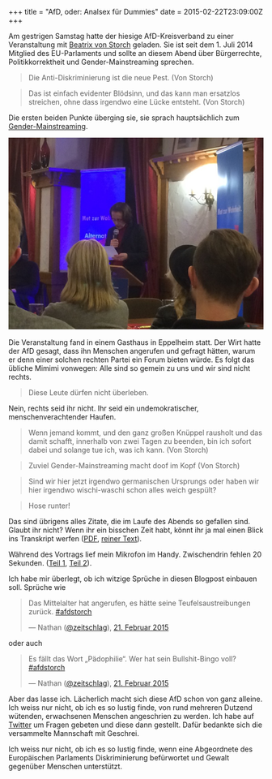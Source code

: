 +++
title = "AfD, oder: Analsex für Dummies"
date = 2015-02-22T23:09:00Z
+++


Am gestrigen Samstag hatte der hiesige AfD-Kreisverband zu einer Veranstaltung mit [Beatrix von Storch](http://de.wikipedia.org/wiki/Beatrix_von_Storch) geladen. Sie ist seit dem 1. Juli 2014 Mitglied des EU-Parlaments und sollte an diesem Abend über Bürgerrechte, Politikkorrektheit und Gender-Mainstreaming sprechen.

> Die Anti-Diskriminierung ist die neue Pest. (Von Storch)

> Das ist einfach evidenter Blödsinn, und das kann man ersatzlos streichen, ohne dass irgendwo eine Lücke entsteht. (Von Storch)

Die ersten beiden Punkte überging sie, sie sprach hauptsächlich zum [Gender-Mainstreaming](http://de.wikipedia.org/wiki/Gender-Mainstreaming).

![Von Storch liest nahezu ihren ganzen Vortrag ab](/img/IMG_12.jpg) 

Die Veranstaltung fand in einem Gasthaus in Eppelheim statt. Der Wirt hatte der AfD gesagt, dass ihn Menschen angerufen und gefragt hätten, warum er denn einer solchen rechten Partei ein Forum bieten würde. Es folgt das übliche Mimimi vonwegen: Alle sind so gemein zu uns und wir sind nicht rechts.

> Diese Leute dürfen nicht überleben.

Nein, rechts seid ihr nicht. Ihr seid ein undemokratischer, menschenverachtender Haufen. 

> Wenn jemand kommt, und den ganz großen Knüppel rausholt und das damit schafft, innerhalb von zwei Tagen zu beenden, bin ich sofort dabei und solange tue ich, was ich kann. (Von Storch)

> Zuviel Gender-Mainstreaming macht doof im Kopf (Von Storch)

> Sind wir hier jetzt irgendwo germanischen Ursprungs oder haben wir hier irgendwo wischi-waschi schon alles weich gespült?

> Hose runter!

Das sind übrigens alles Zitate, die im Laufe des Abends so gefallen sind. Glaubt ihr nicht? Wenn ihr ein bisschen Zeit habt, könnt ihr ja mal einen Blick ins Transkript werfen ([PDF](Storch.pdf), [reiner Text](Storch.txt)).

Während des Vortrags lief mein Mikrofon im Handy. Zwischendrin fehlen 20 Sekunden. ([Teil 1](Storch_1.m4a), [Teil 2](Storch_2.m4a)).

Ich habe mir überlegt, ob ich witzige Sprüche in diesen Blogpost einbauen soll. Sprüche wie

> Das Mittelalter hat angerufen, es hätte seine Teufelsaustreibungen zurück. [#afdstorch](https://twitter.com/hashtag/afdstorch?src=hash)
>
> — Nathan ([@zeitschlag](https://twitter.com/zeitschlag/)), [21. Februar 2015](https://twitter.com/zeitschlag/status/569221932496904192)

oder auch

> Es fällt das Wort „Pädophilie“. Wer hat sein Bullshit-Bingo voll? [#afdstorch](https://twitter.com/hashtag/afdstorch?src=hash)
>
> — Nathan ([@zeitschlag](https://twitter.com/zeitschlag/)), [21. Februar 2015](https://twitter.com/zeitschlag/status/569221367847100416)

Aber das lasse ich. Lächerlich macht sich diese AfD schon von ganz alleine. Ich weiss nur nicht, ob ich es so lustig finde, von rund mehreren Dutzend wütenden, erwachsenen Menschen angeschrien zu werden. Ich habe auf [Twitter](https://twitter.com/search?f=realtime&q=%23afdstorch&src=typd) um Fragen gebeten und diese dann gestellt. Dafür bedankte sich die versammelte Mannschaft mit Geschrei.

Ich weiss nur nicht, ob ich es so lustig finde, wenn eine Abgeordnete des Europäischen Parlaments Diskriminierung befürwortet und Gewalt gegenüber Menschen unterstützt.
